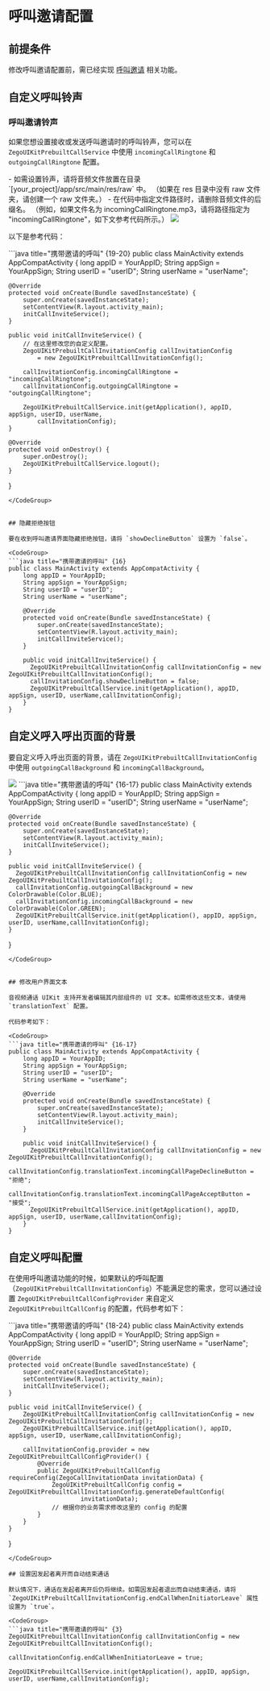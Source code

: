 # 呼叫邀请配置


## 前提条件


修改呼叫邀请配置前，需已经实现 [呼叫邀请](/callkit-android/quick-start-(with-call-invitation).mdx) 相关功能。

## 自定义呼叫铃声

### 呼叫邀请铃声

如果您想设置接收或发送呼叫邀请时的呼叫铃声，您可以在 `ZegoUIKitPrebuiltCallService` 中使用 `incomingCallRingtone` 和 `outgoingCallRingtone` 配置。

<Note title="说明">
- 如需设置铃声，请将音频文件放置在目录 `[your_project]/app/src/main/res/raw` 中。   
（如果在 res 目录中没有 raw 文件夹，请创建一个 raw 文件夹。）
- 在代码中指定文件路径时，请删除音频文件的后缀名。   
（例如，如果文件名为 incomingCallRingtone.mp3，请将路径指定为 "incomingCallRingtone"，如下文参考代码所示。）
</Note>

<Frame width="256" height="auto" caption=""><img src="https://doc-media.zego.im/sdk-doc/Pics/ZegoUIKit/Android/custom_incoming_ring.png" /></Frame>


以下是参考代码：

<CodeGroup>
```java title="携带邀请的呼叫" {19-20}
public class MainActivity extends AppCompatActivity {
    long appID = YourAppID;
    String appSign = YourAppSign;
    String userID = "userID";
    String userName = "userName";

    @Override
    protected void onCreate(Bundle savedInstanceState) {
        super.onCreate(savedInstanceState);
        setContentView(R.layout.activity_main);
        initCallInviteService();
    }

    public void initCallInviteService() {
        // 在这里修改您的自定义配置。
        ZegoUIKitPrebuiltCallInvitationConfig callInvitationConfig 
            = new ZegoUIKitPrebuiltCallInvitationConfig();
            
        callInvitationConfig.incomingCallRingtone = "incomingCallRingtone";
        callInvitationConfig.outgoingCallRingtone = "outgoingCallRingtone";

        ZegoUIKitPrebuiltCallService.init(getApplication(), appID, appSign, userID, userName,
            callInvitationConfig);
    }

    @Override
    protected void onDestroy() {
        super.onDestroy();
        ZegoUIKitPrebuiltCallService.logout();
    }
}
```
</CodeGroup>


## 隐藏拒绝按钮

要在收到呼叫邀请界面隐藏拒绝按钮，请将 `showDeclineButton` 设置为 `false`。

<CodeGroup>
```java title="携带邀请的呼叫" {16}
public class MainActivity extends AppCompatActivity {
    long appID = YourAppID;
    String appSign = YourAppSign;
    String userID = "userID";
    String userName = "userName";

    @Override
    protected void onCreate(Bundle savedInstanceState) {
        super.onCreate(savedInstanceState);
        setContentView(R.layout.activity_main);
        initCallInviteService();
    }

    public void initCallInviteService() {
      ZegoUIKitPrebuiltCallInvitationConfig callInvitationConfig = new ZegoUIKitPrebuiltCallInvitationConfig();
      callInvitationConfig.showDeclineButton = false;
      ZegoUIKitPrebuiltCallService.init(getApplication(), appID, appSign, userID, userName,callInvitationConfig);
    }
}
```
</CodeGroup>


## 自定义呼入呼出页面的背景

要自定义呼入呼出页面的背景，请在 `ZegoUIKitPrebuiltCallInvitationConfig` 中使用 `outgoingCallBackground` 和 `incomingCallBackground`。

<Frame width="256" height="auto" caption=""><img src="https://doc-media.zego.im/sdk-doc/Pics/ZegoUIKit/Android/custom_incoming_bg.png" /></Frame>


<CodeGroup>
```java title="携带邀请的呼叫" {16-17}
public class MainActivity extends AppCompatActivity {
    long appID = YourAppID;
    String appSign = YourAppSign;
    String userID = "userID";
    String userName = "userName";

    @Override
    protected void onCreate(Bundle savedInstanceState) {
        super.onCreate(savedInstanceState);
        setContentView(R.layout.activity_main);
        initCallInviteService();
    }

    public void initCallInviteService() {
      ZegoUIKitPrebuiltCallInvitationConfig callInvitationConfig = new ZegoUIKitPrebuiltCallInvitationConfig();
      callInvitationConfig.outgoingCallBackground = new ColorDrawable(Color.BLUE);
      callInvitationConfig.incomingCallBackground = new ColorDrawable(Color.GREEN);
      ZegoUIKitPrebuiltCallService.init(getApplication(), appID, appSign, userID, userName,callInvitationConfig);
    }
}
```
</CodeGroup>


## 修改用户界面文本

音视频通话 UIKit 支持开发者编辑其内部组件的 UI 文本。如需修改这些文本，请使用 `translationText` 配置。

代码参考如下：

<CodeGroup>
```java title="携带邀请的呼叫" {16-17}
public class MainActivity extends AppCompatActivity {
    long appID = YourAppID;
    String appSign = YourAppSign;
    String userID = "userID";
    String userName = "userName";

    @Override
    protected void onCreate(Bundle savedInstanceState) {
        super.onCreate(savedInstanceState);
        setContentView(R.layout.activity_main);
        initCallInviteService();
    }

    public void initCallInviteService() {
      ZegoUIKitPrebuiltCallInvitationConfig callInvitationConfig = new ZegoUIKitPrebuiltCallInvitationConfig();
      callInvitationConfig.translationText.incomingCallPageDeclineButton = "拒绝";
      callInvitationConfig.translationText.incomingCallPageAcceptButton = "接受";
      ZegoUIKitPrebuiltCallService.init(getApplication(), appID, appSign, userID, userName,callInvitationConfig);
    }
}
```
</CodeGroup>

## 自定义呼叫配置

在使用呼叫邀请功能的时候，如果默认的呼叫配置（`ZegoUIKitPrebuiltCallInvitationConfig`）不能满足您的需求，您可以通过设置 `ZegoUIKitPrebuiltCallConfigProvider` 来自定义 `ZegoUIKitPrebuiltCallConfig` 的配置，代码参考如下：

<CodeGroup>
```java title="携带邀请的呼叫" {18-24}
public class MainActivity extends AppCompatActivity {
    long appID = YourAppID;
    String appSign = YourAppSign;
    String userID = "userID";
    String userName = "userName";

    @Override
    protected void onCreate(Bundle savedInstanceState) {
        super.onCreate(savedInstanceState);
        setContentView(R.layout.activity_main);
        initCallInviteService();
    }

    public void initCallInviteService() {
        ZegoUIKitPrebuiltCallInvitationConfig callInvitationConfig = new ZegoUIKitPrebuiltCallInvitationConfig();
        ZegoUIKitPrebuiltCallService.init(getApplication(), appID, appSign, userID, userName,callInvitationConfig);

        callInvitationConfig.provider = new ZegoUIKitPrebuiltCallConfigProvider() {
            @Override
            public ZegoUIKitPrebuiltCallConfig requireConfig(ZegoCallInvitationData invitationData) {
                ZegoUIKitPrebuiltCallConfig config = ZegoUIKitPrebuiltCallInvitationConfig.generateDefaultConfig(
                        invitationData);
                // 根据你的业务需求修改这里的 config 的配置
            }
        }
    }
}
```
</CodeGroup>

## 设置因发起者离开而自动结束通话

默认情况下，通话在发起者离开后仍将继续。如需因发起者退出而自动结束通话，请将 `ZegoUIKitPrebuiltCallInvitationConfig.endCallWhenInitiatorLeave` 属性设置为 `true`。

<CodeGroup>
```java title="携带邀请的呼叫" {3}
ZegoUIKitPrebuiltCallInvitationConfig callInvitationConfig = new ZegoUIKitPrebuiltCallInvitationConfig();

callInvitationConfig.endCallWhenInitiatorLeave = true;

ZegoUIKitPrebuiltCallService.init(getApplication(), appID, appSign, userID, userName,callInvitationConfig);
```
</CodeGroup>